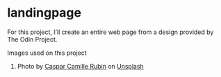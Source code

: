 # landingpage
For this project, I’ll create an entire web page from a design provided by The Odin Project.

Images used on this project
1. Photo by <a href="https://unsplash.com/@casparrubin?utm_content=creditCopyText&utm_medium=referral&utm_source=unsplash">Caspar Camille Rubin</a> on <a href="https://unsplash.com/photos/turned-on-flat-screen-monitor-0qvBNep1Y04?utm_content=creditCopyText&utm_medium=referral&utm_source=unsplash">Unsplash</a>

  
